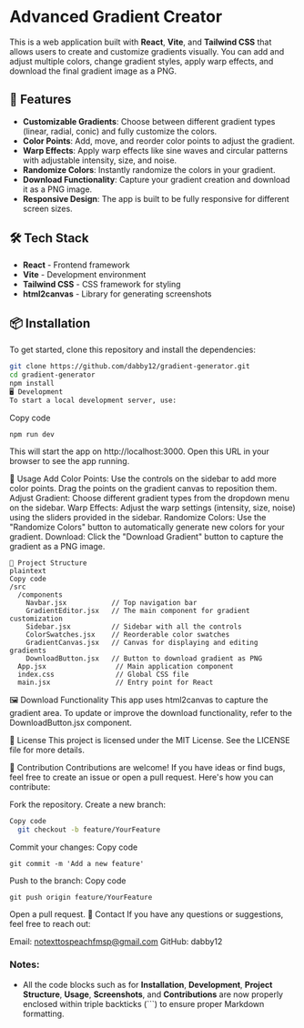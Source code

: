 # Advanced Gradient Creator

This is a web application built with **React**, **Vite**, and **Tailwind CSS** that allows users to create and customize gradients visually. You can add and adjust multiple colors, change gradient styles, apply warp effects, and download the final gradient image as a PNG.



## 🚀 Features

- **Customizable Gradients**: Choose between different gradient types (linear, radial, conic) and fully customize the colors.
- **Color Points**: Add, move, and reorder color points to adjust the gradient.
- **Warp Effects**: Apply warp effects like sine waves and circular patterns with adjustable intensity, size, and noise.
- **Randomize Colors**: Instantly randomize the colors in your gradient.
- **Download Functionality**: Capture your gradient creation and download it as a PNG image.
- **Responsive Design**: The app is built to be fully responsive for different screen sizes.

## 🛠️ Tech Stack

- **React** - Frontend framework
- **Vite** - Development environment
- **Tailwind CSS** - CSS framework for styling
- **html2canvas** - Library for generating screenshots

## 📦 Installation

To get started, clone this repository and install the dependencies:

```bash
git clone https://github.com/dabby12/gradient-generator.git
cd gradient-generator
npm install
🖥️ Development
To start a local development server, use:
```

Copy code
```
npm run dev
```
This will start the app on http://localhost:3000. Open this URL in your browser to see the app running.

📝 Usage
Add Color Points: Use the controls on the sidebar to add more color points. Drag the points on the gradient canvas to reposition them.
Adjust Gradient: Choose different gradient types from the dropdown menu on the sidebar.
Warp Effects: Adjust the warp settings (intensity, size, noise) using the sliders provided in the sidebar.
Randomize Colors: Use the "Randomize Colors" button to automatically generate new colors for your gradient.
Download: Click the "Download Gradient" button to capture the gradient as a PNG image.

```
📁 Project Structure
plaintext
Copy code
/src
  /components
    Navbar.jsx           // Top navigation bar
    GradientEditor.jsx   // The main component for gradient customization
    Sidebar.jsx          // Sidebar with all the controls
    ColorSwatches.jsx    // Reorderable color swatches
    GradientCanvas.jsx   // Canvas for displaying and editing gradients
    DownloadButton.jsx   // Button to download gradient as PNG
  App.jsx                 // Main application component
  index.css               // Global CSS file
  main.jsx                // Entry point for React
```
🖼️ Download Functionality
This app uses html2canvas to capture the gradient area. To update or improve the download functionality, refer to the DownloadButton.jsx component.

📄 License
This project is licensed under the MIT License. See the LICENSE file for more details.

🤝 Contribution
Contributions are welcome! If you have ideas or find bugs, feel free to create an issue or open a pull request. Here's how you can contribute:

Fork the repository.
Create a new branch:
```bash
Copy code
  git checkout -b feature/YourFeature
```
Commit your changes:
Copy code
```
git commit -m 'Add a new feature'
```
Push to the branch:
Copy code
```
git push origin feature/YourFeature
```
Open a pull request.
💬 Contact
If you have any questions or suggestions, feel free to reach out:

Email: notexttospeachfmsp@gmail.com
GitHub: dabby12


### Notes:
- All the code blocks such as for **Installation**, **Development**, **Project Structure**, **Usage**, **Screenshots**, and **Contributions** are now properly enclosed within triple backticks (```) to ensure proper Markdown formatting.




